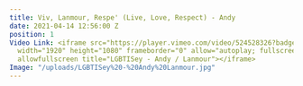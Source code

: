 ```yaml
---
title: Viv, Lanmour, Respe' (Live, Love, Respect) - Andy
date: 2021-04-14 12:56:00 Z
position: 1
Video Link: <iframe src="https://player.vimeo.com/video/524528326?badge=0&amp;autopause=0&amp;player_id=0&amp;app_id=58479"
  width="1920" height="1080" frameborder="0" allow="autoplay; fullscreen; picture-in-picture"
  allowfullscreen title="LGBTISey - Andy / Lanmour"></iframe>
Image: "/uploads/LGBTISey%20-%20Andy%20Lanmour.jpg"
---
```


